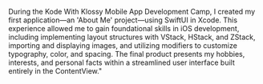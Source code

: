 During the Kode With Klossy Mobile App Development Camp, I created my first application—an 'About Me' project—using SwiftUI in Xcode. This experience allowed me to gain foundational skills in iOS development, including implementing layout structures with VStack, HStack, and ZStack, importing and displaying images, and utilizing modifiers to customize typography, color, and spacing. The final product presents my hobbies, interests, and personal facts within a streamlined user interface built entirely in the ContentView."
